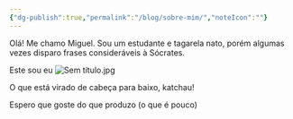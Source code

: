 ```yaml
---
{"dg-publish":true,"permalink":"/blog/sobre-mim/","noteIcon":""}
---
```


Olá! Me chamo Miguel. Sou um estudante e tagarela nato, porém algumas vezes disparo frases consideráveis à Sócrates.

Este sou eu
![Sem título.jpg](/img/user/Blog/Media/Sem%20t%C3%ADtulo.jpg)

O que está virado de cabeça para baixo, katchau!

Espero que goste do que produzo (o que é pouco)